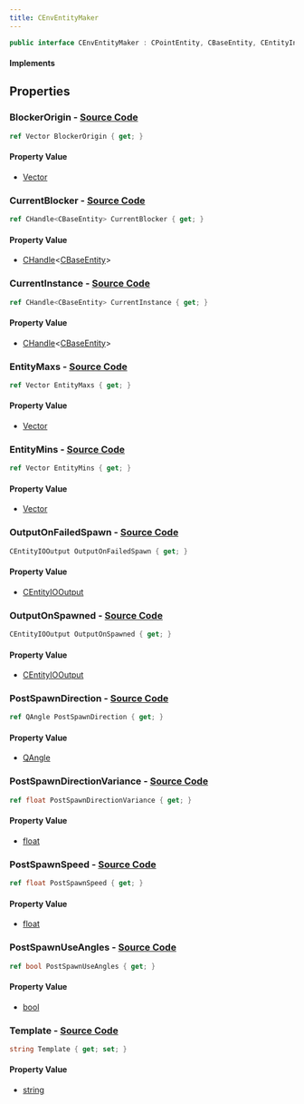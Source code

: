 ```yaml
---
title: CEnvEntityMaker
---
```


```csharp
public interface CEnvEntityMaker : CPointEntity, CBaseEntity, CEntityInstance, ISchemaClass<CEntityInstance>, ISchemaClass<CBaseEntity>, ISchemaClass<CPointEntity>, ISchemaClass<CEnvEntityMaker>, ISchemaField, ISchemaClass, INativeHandle
```

#### Implements

## Properties

### **BlockerOrigin** - [Source Code](https://github.com/swiftly-solution/swiftlys2/blob/main/managed/src/SwiftlyS2.Generated/Schemas/Interfaces/CEnvEntityMaker.cs#L24)

```csharp
ref Vector BlockerOrigin { get; }
```

#### Property Value

- [Vector](/docs/api/shared/natives/vector)

### **CurrentBlocker** - [Source Code](https://github.com/swiftly-solution/swiftlys2/blob/main/managed/src/SwiftlyS2.Generated/Schemas/Interfaces/CEnvEntityMaker.cs#L22)

```csharp
ref CHandle<CBaseEntity> CurrentBlocker { get; }
```

#### Property Value

- [CHandle](/docs/api/shared/natives/chandle-1)<[CBaseEntity](/docs/api/shared/schemadefinitions/cbaseentity)>

### **CurrentInstance** - [Source Code](https://github.com/swiftly-solution/swiftlys2/blob/main/managed/src/SwiftlyS2.Generated/Schemas/Interfaces/CEnvEntityMaker.cs#L20)

```csharp
ref CHandle<CBaseEntity> CurrentInstance { get; }
```

#### Property Value

- [CHandle](/docs/api/shared/natives/chandle-1)<[CBaseEntity](/docs/api/shared/schemadefinitions/cbaseentity)>

### **EntityMaxs** - [Source Code](https://github.com/swiftly-solution/swiftlys2/blob/main/managed/src/SwiftlyS2.Generated/Schemas/Interfaces/CEnvEntityMaker.cs#L18)

```csharp
ref Vector EntityMaxs { get; }
```

#### Property Value

- [Vector](/docs/api/shared/natives/vector)

### **EntityMins** - [Source Code](https://github.com/swiftly-solution/swiftlys2/blob/main/managed/src/SwiftlyS2.Generated/Schemas/Interfaces/CEnvEntityMaker.cs#L16)

```csharp
ref Vector EntityMins { get; }
```

#### Property Value

- [Vector](/docs/api/shared/natives/vector)

### **OutputOnFailedSpawn** - [Source Code](https://github.com/swiftly-solution/swiftlys2/blob/main/managed/src/SwiftlyS2.Generated/Schemas/Interfaces/CEnvEntityMaker.cs#L38)

```csharp
CEntityIOOutput OutputOnFailedSpawn { get; }
```

#### Property Value

- [CEntityIOOutput](/docs/api/shared/schemadefinitions/centityiooutput)

### **OutputOnSpawned** - [Source Code](https://github.com/swiftly-solution/swiftlys2/blob/main/managed/src/SwiftlyS2.Generated/Schemas/Interfaces/CEnvEntityMaker.cs#L36)

```csharp
CEntityIOOutput OutputOnSpawned { get; }
```

#### Property Value

- [CEntityIOOutput](/docs/api/shared/schemadefinitions/centityiooutput)

### **PostSpawnDirection** - [Source Code](https://github.com/swiftly-solution/swiftlys2/blob/main/managed/src/SwiftlyS2.Generated/Schemas/Interfaces/CEnvEntityMaker.cs#L26)

```csharp
ref QAngle PostSpawnDirection { get; }
```

#### Property Value

- [QAngle](/docs/api/shared/natives/qangle)

### **PostSpawnDirectionVariance** - [Source Code](https://github.com/swiftly-solution/swiftlys2/blob/main/managed/src/SwiftlyS2.Generated/Schemas/Interfaces/CEnvEntityMaker.cs#L28)

```csharp
ref float PostSpawnDirectionVariance { get; }
```

#### Property Value

- [float](https://learn.microsoft.com/dotnet/api/system.single)

### **PostSpawnSpeed** - [Source Code](https://github.com/swiftly-solution/swiftlys2/blob/main/managed/src/SwiftlyS2.Generated/Schemas/Interfaces/CEnvEntityMaker.cs#L30)

```csharp
ref float PostSpawnSpeed { get; }
```

#### Property Value

- [float](https://learn.microsoft.com/dotnet/api/system.single)

### **PostSpawnUseAngles** - [Source Code](https://github.com/swiftly-solution/swiftlys2/blob/main/managed/src/SwiftlyS2.Generated/Schemas/Interfaces/CEnvEntityMaker.cs#L32)

```csharp
ref bool PostSpawnUseAngles { get; }
```

#### Property Value

- [bool](https://learn.microsoft.com/dotnet/api/system.boolean)

### **Template** - [Source Code](https://github.com/swiftly-solution/swiftlys2/blob/main/managed/src/SwiftlyS2.Generated/Schemas/Interfaces/CEnvEntityMaker.cs#L34)

```csharp
string Template { get; set; }
```

#### Property Value

- [string](https://learn.microsoft.com/dotnet/api/system.string)

